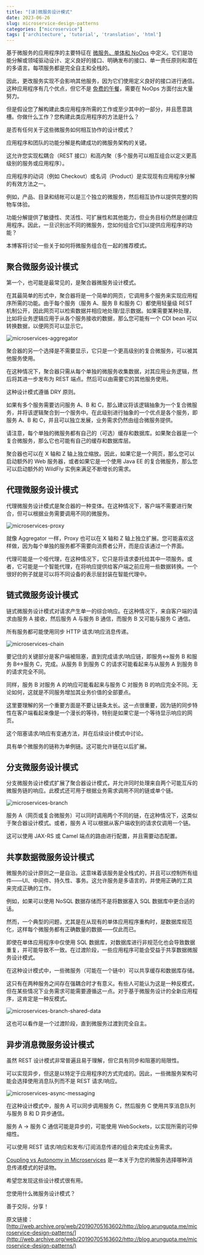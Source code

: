 ```yaml
---
title: "[译]微服务设计模式"
date: 2023-06-26
slug: microservice-design-patterns
categories: ["microservice"]
tags: ['architecture', 'tutorial', 'translation', 'html']
---
```


基于微服务的应用程序的主要特征在 [微服务、单体和 NoOps](http://web.archive.org/web/20190705163602/http://blog.arungupta.me/microservices-monoliths-noops/) 中定义。它们是功能分解或领域驱动设计、定义良好的接口、明确发布的接口、单一责任原则和潜在的多语言。每项服务都是完全自主和全栈的。

因此，更改服务实现不会影响其他服务，因为它们使用定义良好的接口进行通信。这种应用程序有几个优点，但它不是 [免费的午餐](http://web.archive.org/web/20190705163602/http://highscalability.com/blog/2014/4/8/microservices-not-a-free-lunch.html)，需要在 NoOps 方面付出大量努力。

但是假设您了解构建此类应用程序所需的工作或至少其中的一部分，并且愿意跳槽。你做什么工作？您构建此类应用程序的方法是什么？

是否有任何关于这些微服务如何相互协作的设计模式？

应用程序和团队的功能分解是构建成功的微服务架构的关键。

这允许您实现松耦合（REST 接口）和高内聚（多个服务可以相互组合以定义更高级别的服务或应用程序）。

应用程序的动词（例如 Checkout）或名词（Product）是实现现有应用程序分解的有效方法之一。

例如，产品、目录和结帐可以是三个独立的微服务，然后相互协作以提供完整的购物车体验。

功能分解提供了敏捷性、灵活性、可扩展性和其他能力，但业务目标仍然是创建应用程序。因此，一旦识别出不同的微服务，您如何组合它们以提供应用程序的功能？

本博客将讨论一些关于如何将微服务组合在一起的推荐模式。

## 聚合微服务设计模式

第一个，也可能是最常见的，是聚合器微服务设计模式。

在其最简单的形式中，聚合器将是一个简单的网页，它调用多个服务来实现应用程序所需的功能。由于每个服务（服务 A、服务 B 和服务 C）都使用轻量级 REST 机制公开，因此网页可以检索数据并相应地处理/显示数据。如果需要某种处理，比如将业务逻辑应用于从各个服务接收的数据，那么您可能有一个 CDI bean 可以转换数据，以便网页可以显示它。

![microservices-aggregator](../../../static/images/microservices-aggregator.webp)

聚合器的另一个选择是不需要显示，它只是一个更高级别的复合微服务，可以被其他服务使用。

在这种情况下，聚合器只需从每个单独的微服务收集数据，对其应用业务逻辑，然后将其进一步发布为 REST 端点。然后可以由需要它的其他服务使用。

这种设计模式遵循 DRY 原则。

如果有多个服务需要访问服务 A、B 和 C，那么建议将该逻辑抽象为一个复合微服务，并将该逻辑聚合到一个服务中。在此级别进行抽象的一个优点是各个服务，即服务 A、B 和 C，并且可以独立发展，业务需求仍然由组合微服务提供。

请注意，每个单独的微服务都有自己的（可选）缓存和数据库。如果聚合器是一个复合微服务，那么它也可能有自己的缓存和数据库层。

聚合器也可以在 X 轴和 Z 轴上独立缩放。因此，如果它是一个网页，那么您可以启动额外的 Web 服务器，或者如果它是一个使用 Java EE 的复合微服务，那么您可以启动额外的 WildFly 实例来满足不断增长的需求。

## 代理微服务设计模式

代理微服务设计模式是聚合器的一种变体。在这种情况下，客户端不需要进行聚合，但可以根据业务需要调用不同的微服务。

![microservices-proxy](../../../static/images/microservices-proxy.webp)

就像 Aggregator 一样，Proxy 也可以在 X 轴和 Z 轴上独立扩展。您可能喜欢这样做，因为每个单独的服务都不需要向消费者公开，而是应该通过一个界面。

代理可能是一个哑代理，在这种情况下，它只是将请求委托给其中一项服务。或者，它可能是一个智能代理，在将响应提供给客户端之前应用一些数据转换。一个很好的例子就是可以将不同设备的表示层封装在智能代理中。

## 链式微服务设计模式

链式微服务设计模式对请求产生单一的综合响应。在这种情况下，来自客户端的请求由服务 A 接收，然后服务 A 与服务 B 通信，而服务 B 又可能与服务 C 通信。

所有服务都可能使用同步 HTTP 请求/响应消息传递。

![microservices-chain](../../../static/images/microservices-chain.webp)

要记住的关键部分是客户端被阻塞，直到完成请求/响应链，即服务<->服务 B 和服务 B<->服务 C，完成。从服务 B 到服务 C 的请求可能看起来与从服务 A 到服务 B 的请求完全不同。

同样，服务 B 对服务 A 的响应可能看起来与服务 C 对服务 B 的响应完全不同。无论如何，这就是不同服务增加其业务价值的全部要点。

这里要理解的另一个重要方面是不要让链条太长。这一点很重要，因为链的同步特性在客户端看起来像是一个漫长的等待，特别是如果它是一个等待显示响应的网页。

这个阻塞请求/响应有变通方法，并在后续设计模式中讨论。

具有单个微服务的链称为单例链。这可能允许链在以后扩展。

## 分支微服务设计模式

分支微服务设计模式扩展了聚合器设计模式，并允许同时处理来自两个可能互斥的微服务链的响应。此模式还可用于根据业务需求调用不同的链或单个链。

![microservices-branch](../../../static/images/microservices-branch.webp)

服务 A（网页或复合微服务）可以同时调用两个不同的链，在这种情况下，这类似于聚合器设计模式。或者，服务 A 可以根据从客户端收到的请求仅调用一个链。

这可以使用 JAX-RS 或 Camel 端点的路由进行配置，并且需要动态配置。

## 共享数据微服务设计模式

微服务的设计原则之一是自治。这意味着该服务是全栈式的，并且可以控制所有组件——UI、中间件、持久性、事务。这允许服务是多语言的，并使用正确的工具来完成正确的工作。

例如，如果可以使用 NoSQL 数据存储而不是将数据塞入 SQL 数据库中更合适的话。

然而，一个典型的问题，尤其是在从现有的单体应用程序重构时，是数据库规范化，这样每个微服务都有正确数量的数据——仅此而已。

即使在单体应用程序中仅使用 SQL 数据库，对数据库进行非规范化也会导致数据重复，并可能导致不一致。在过渡阶段，一些应用程序可能会受益于共享数据微服务设计模式。

在这种设计模式中，一些微服务（可能在一个链中）可以共享缓存和数据库存储。

这只有在两种服务之间存在强耦合时才有意义。有些人可能认为这是一种反模式，但在某些情况下业务需求可能需要遵循这一点。对于基于微服务设计的全新应用程序，这肯定是一种反模式。

![microservices-branch-shared-data](../../../static/images/microservices-branch-shared-data.webp)

这也可以看作是一个过渡阶段，直到微服务过渡到完全自主。

## 异步消息微服务设计模式

虽然 REST 设计模式非常普遍且易于理解，但它具有同步和阻塞的局限性。

可以实现异步，但这是以特定于应用程序的方式完成的。因此，一些微服务架构可能会选择使用消息队列而不是 REST 请求/响应。

![microservices-async-messaging](../../../static/images/microservices-async-messaging.webp)

在这种设计模式中，服务 A 可以同步调用服务 C，然后服务 C 使用共享消息队列与服务 B 和 D 异步通信。

服务 A -> 服务 C 通信可能是异步的，可能使用 WebSockets，以实现所需的可伸缩性。

可以使用 REST 请求/响应和发布/订阅消息传递的组合来完成业务需求。

[Coupling vs Autonomy in Microservices](http://web.archive.org/web/20190705163602/https://www.voxxed.com/blog/2015/04/coupling-versus-autonomy-in-microservices/) 是一本关于为您的微服务选择哪种消息传递模式的好读物。

希望您发现这些设计模式很有用。

您使用什么微服务设计模式？

善于交际，分享！

原文链接：[http://web.archive.org/web/20190705163602/http://blog.arungupta.me/microservice-design-patterns/](http://web.archive.org/web/20190705163602/http://blog.arungupta.me/microservice-design-patterns/)
